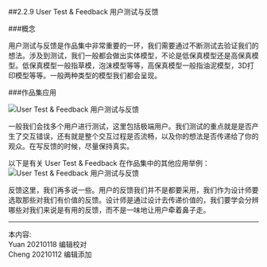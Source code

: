 
##2.2.9 User Test & Feedback 用户测试与反馈

###概念

用户测试与反馈是作品集中非常重要的一环，我们需要通过不断测试去验证我们的想法。涉及到测试，我们一般都会做出实体模型，不论是低保真模型还是高保真模型。低保真模型一般指草模，泡沫模型等等，高保真模型一般指油泥模型，3D打印模型等等。一般两种类型的模型我们都会呈现。


###作品集应用

![ User Test & Feedback 用户测试与反馈](http://kitpic.makebi.net/2021/ard_13.jpg)

一般我们会找多个用户进行测试，这里包括极端用户。我们测试的重点就是是否产生了交互错误，还有就是整个交互过程是否流畅，以及你的想法是否传递给了你的观众。在写反馈的时候，尽量保持真实。


以下是有关 User Test & Feedback 在作品集中的其他应用举例：
![ User Test & Feedback 用户测试与反馈](http://kitpic.makebi.net/2021/ard_14.jpg)

反馈这里，我们再多说一些。用户的反馈我们并不是都要采用，我们作为设计师要选取那些对我们有价值的反馈。设计师是通过设计去传递价值的，我们要学会分辨哪些对我们来说是有用的反馈，而不是一味地让用户牵着鼻子走。


---
本内容:    
Yuan 20210118 编辑校对  
Cheng 20210112 编辑添加
